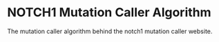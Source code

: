 # NOTCH1 Mutation Caller Algorithm
The mutation caller algorithm behind the notch1 mutation caller website.

